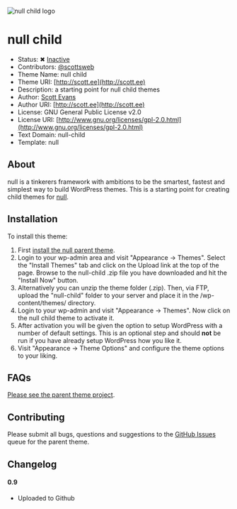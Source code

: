 ![null child logo](http://cloud.scott.ee/images/null-child.png)

# null child

* Status: ✖ [Inactive](https://github.com/scottsweb/null/)
* Contributors: [@scottsweb](http://twitter.com/scottsweb)
* Theme Name: null child
* Theme URI: [http://scott.ee](http://scott.ee)
* Description: a starting point for null child themes
* Author: [Scott Evans](http://scott.ee)
* Author URI: [http://scott.ee](http://scott.ee)
* License: GNU General Public License v2.0
* License URI: [http://www.gnu.org/licenses/gpl-2.0.html](http://www.gnu.org/licenses/gpl-2.0.html)
* Text Domain: null-child
* Template: null

## About

null is a tinkerers framework with ambitions to be the smartest, fastest and simplest way to build WordPress themes. This is a starting point for creating child themes for [null](https://github.com/scottsweb/null).

## Installation

To install this theme:

1. First [install the null parent theme](https://github.com/scottsweb/null#installation).
1. Login to your wp-admin area and visit "Appearance -> Themes". Select the "Install Themes" tab and click on the Upload link at the top of the page. Browse to the null-child .zip file you have downloaded and hit the "Install Now" button.
1. Alternatively you can unzip the theme folder (.zip). Then, via FTP, upload the "null-child" folder to your server and place it in the /wp-content/themes/ directory.
1. Login to your wp-admin and visit "Appearance -> Themes". Now click on the null child theme to activate it.
1. After activation you will be given the option to setup WordPress with a number of default settings. This is an optional step and should **not** be run if you have already setup WordPress how you like it.
1. Visit "Appearance -> Theme Options" and configure the theme options to your liking. 

## FAQs

[Please see the parent theme project](https://github.com/scottsweb/null).

## Contributing 

Please submit all bugs, questions and suggestions to the [GitHub Issues](https://github.com/scottsweb/null/issues) queue for the parent theme.

## Changelog

#### 0.9
* Uploaded to Github
